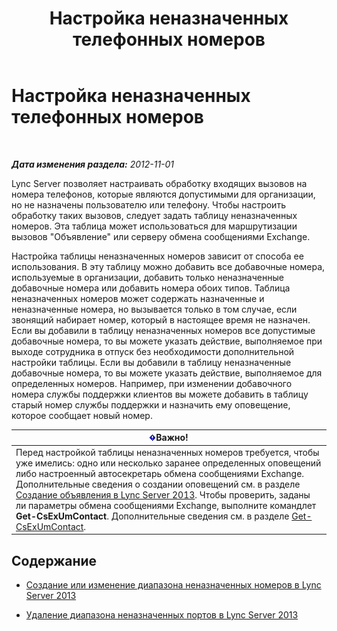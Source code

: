 ﻿---
title: Настройка неназначенных телефонных номеров
TOCTitle: Настройка неназначенных телефонных номеров
ms:assetid: a0650659-dce7-455f-8977-02454bbfa400
ms:mtpsurl: https://technet.microsoft.com/ru-ru/library/Gg182559(v=OCS.15)
ms:contentKeyID: 49310698
ms.date: 05/19/2016
mtps_version: v=OCS.15
ms.translationtype: HT
---

# Настройка неназначенных телефонных номеров

 

_**Дата изменения раздела:** 2012-11-01_

Lync Server позволяет настраивать обработку входящих вызовов на номера телефонов, которые являются допустимыми для организации, но не назначены пользователю или телефону. Чтобы настроить обработку таких вызовов, следует задать таблицу неназначенных номеров. Эта таблица может использоваться для маршрутизации вызовов "Объявление" или серверу обмена сообщениями Exchange.

Настройка таблицы неназначенных номеров зависит от способа ее использования. В эту таблицу можно добавить все добавочные номера, используемые в организации, добавить только неназначенные добавочные номера или добавить номера обоих типов. Таблица неназначенных номеров может содержать назначенные и неназначенные номера, но вызывается только в том случае, если звонящий набирает номер, который в настоящее время не назначен. Если вы добавили в таблицу неназначенных номеров все допустимые добавочные номера, то вы можете указать действие, выполняемое при выходе сотрудника в отпуск без необходимости дополнительной настройки таблицы. Если вы добавили в таблицу неназначенные добавочные номера, то вы можете указать действие, выполняемое для определенных номеров. Например, при изменении добавочного номера службы поддержки клиентов вы можете добавить в таблицу старый номер службы поддержки и назначить ему оповещение, которое сообщает новый номер.

<table>
<thead>
<tr class="header">
<th><img src="images/JJ618369.important(OCS.15).gif" title="important" alt="important" />Важно!</th>
</tr>
</thead>
<tbody>
<tr class="odd">
<td>Перед настройкой таблицы неназначенных номеров требуется, чтобы уже имелись: одно или несколько заранее определенных оповещений либо настроенный автосекретарь обмена сообщениями Exchange. Дополнительные сведения о создании оповещений см. в разделе <a href="lync-server-2013-create-an-announcement.md">Создание объявления в Lync Server 2013</a>. Чтобы проверить, заданы ли параметры обмена сообщениями Exchange, выполните командлет <strong>Get-CsExUmContact</strong>. Дополнительные сведения см. в разделе <a href="get-csexumcontact.md">Get-CsExUmContact</a>.</td>
</tr>
</tbody>
</table>


## Содержание

  - [Создание или изменение диапазона неназначенных номеров в Lync Server 2013](lync-server-2013-create-or-modify-an-unassigned-number-range.md)

  - [Удаление диапазона неназначенных портов в Lync Server 2013](lync-server-2013-delete-an-unassigned-number-range.md)

